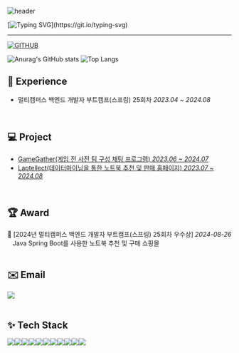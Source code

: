 ![header](https://capsule-render.vercel.app/api?type=waving&color=6994CDEE&text=&animation=twinkling&height=80)
                               
[![Typing SVG](https://readme-typing-svg.demolab.com?font=Alkatra&weight=500&size=45&duration=4000&pause=3&color=6994CDEE&center=false&vCenter=false&multiline=true&repeat=true&width=1000&height=100&lines=Welcome+to+Jae-Min's+GitHub!)](https://git.io/typing-svg)
 
<div align="left">
 
 ---
     
[![GITHUB](https://hits.seeyoufarm.com/api/count/incr/badge.svg?url=https%3A%2F%2Fgithub.com%2Fjmp0422&count_bg=%2338A7DE&title_bg=%232F2E2E&icon=github.svg&icon_color=%23FFFFFF&title=GITHUB&edge_flat=false)](https://github.com/jmp0422)

![Anurag's GitHub stats](https://github-readme-stats.vercel.app/api?username=jmp0422&show_icons=true&theme=dark)
![Top Langs](https://github-readme-stats-git-masterrstaa-rickstaa.vercel.app/api/top-langs/?username=jmp0422&layout=compact)

## 📄 Experience 
- 멀티캠퍼스 백엔드 개발자 부트캠프(스프링) 25회차 _2023.04 ~ 2024.08_
<br>

## 💻 Project
- <a href="https://github.com/harin0224/game-gather">GameGather(게임 전 사전 팀 구성 채팅 프로그램) _2023.06 ~ 2024.07_</a>
- <a href="https://github.com/MultiItFinalProject4Team/Laptellect">Laptellect(데이터마이닝을 통한 노트북 추천 및 판매 홈페이지) _2023.07 ~ 2024.08_</a>
<br>

## 🏆 Award
🥈 [2024년 멀티캠퍼스 백엔드 개발자 부트캠프(스프링) 25회차 우수상] _2024-08-26_
<br> &nbsp; &nbsp;Java Spring Boot를 사용한 노트북 추천 및 구매 쇼핑몰
<br><br>


## ✉️ Email
<div style="display:flex; flex-direction:row;">
    <a href="mailto:woals6587@gamil.com">
        <img src="https://img.shields.io/badge/Gmail-EA4335?style=for-the-badge&logo=Gmail&logoColor=white"> 
    </a>
</div>
<br>

## ✨ Tech Stack
<div style="display:flex; flex-direction:row;">
    <img src="https://img.shields.io/badge/java-007396?style=for-the-badge&logo=java&logoColor=white"> 
    <img src="https://img.shields.io/badge/Spring Boot-6DB33F?style=for-the-badge&logo=spring boot&logoColor=white"> 
    <!--<img src="https://img.shields.io/badge/Gradle-02303A?style=for-the-badge&logo=gradle&logoColor=white"> -->
    <img src="https://img.shields.io/badge/mysql-4479A1?style=for-the-badge&logo=mysql&logoColor=white"> 
    <br>
    <img src="https://img.shields.io/badge/apache tomcat-F8DC75?style=for-the-badge&logo=apachetomcat&logoColor=black">
    <img src="https://img.shields.io/badge/Amazon AWS-232F3E?style=for-the-badge&logo=amazon aws&logoColor=white"> 
    <img src="https://img.shields.io/badge/Amazon EC2-FF9900?style=for-the-badge&logo=amazon ec2&logoColor=white"> 
    <img src="https://img.shields.io/badge/Amazon RDS-527FFF?style=for-the-badge&logo=amazon rds&logoColor=white">
    <br>
    <img src="https://img.shields.io/badge/html5-E34F26?style=flat-square&logo=html5&logoColor=white"> 
    <img src="https://img.shields.io/badge/css-1572B6?style=flat-square&logo=css3&logoColor=white"> 
    <img src="https://img.shields.io/badge/javascript-F7DF1E?style=flat-square&logo=javascript&logoColor=black"> 
    <img src="https://img.shields.io/badge/bootstrap-7952B3?style=flat-square&logo=bootstrap&logoColor=white">
    <br>
</div><br>
<br>
</div>
